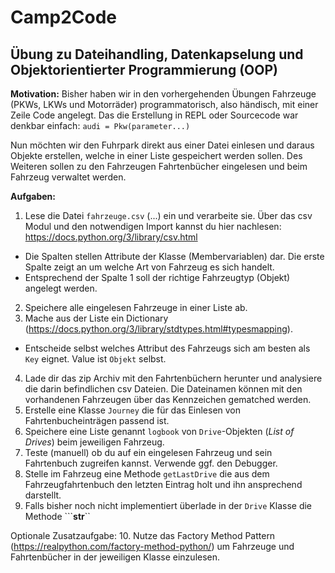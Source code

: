 # Camp2Code

## Übung zu Dateihandling, Datenkapselung und Objektorientierter Programmierung (OOP)

**Motivation:**
Bisher haben wir in den vorhergehenden Übungen Fahrzeuge (PKWs, LKWs und Motorräder) programmatorisch, also händisch, mit einer Zeile Code angelegt. Das die Erstellung in REPL oder Sourcecode war denkbar einfach:
``audi = Pkw(parameter...)``

Nun möchten wir den Fuhrpark direkt aus einer Datei einlesen und daraus Objekte erstellen, welche in einer Liste gespeichert werden sollen. Des Weiteren sollen zu den Fahrzeugen Fahrtenbücher eingelesen und beim Fahrzeug verwaltet werden.

**Aufgaben:**

1. Lese die Datei ``fahrzeuge.csv`` (...) ein und verarbeite sie. Über das csv Modul und den notwendigen Import kannst du hier nachlesen: https://docs.python.org/3/library/csv.html
- Die Spalten stellen Attribute der Klasse (Membervariablen) dar. Die erste Spalte zeigt an um welche Art von Fahrzeug es sich handelt. 
- Entsprechend der Spalte 1 soll der richtige Fahrzeugtyp (Objekt) angelegt werden.
2. Speichere alle eingelesen Fahrzeuge in einer Liste ab.
3. Mache aus der Liste ein Dictionary (https://docs.python.org/3/library/stdtypes.html#typesmapping). 
- Entscheide selbst welches Attribut des Fahrzeugs sich am besten als ``Key`` eignet. Value ist ``Objekt`` selbst.
4. Lade dir das zip Archiv mit den Fahrtenbüchern herunter und analysiere die darin befindlichen csv Dateien. Die Dateinamen können mit den vorhandenen Fahrzeugen über das Kennzeichen gematched werden.
5. Erstelle eine Klasse ``Journey`` die für das Einlesen von Fahrtenbucheinträgen passend ist. 
6. Speichere eine Liste genannt ``logbook`` von ``Drive``-Objekten (*List of Drives*) beim jeweiligen Fahrzeug.
7. Teste (manuell) ob du auf ein eingelesen Fahrzeug und sein Fahrtenbuch zugreifen kannst. Verwende ggf. den Debugger.
8. Stelle im Fahrzeug eine Methode  ``getLastDrive`` die aus dem Fahrzeugfahrtenbuch den letzten Eintrag holt und ihn ansprechend darstellt. 
9. Falls bisher noch nicht implementiert überlade in der ``Drive`` Klasse die Methode ```__str__`` 

Optionale Zusatzaufgabe:
10. Nutze das Factory Method Pattern (https://realpython.com/factory-method-python/) um Fahrzeuge und Fahrtenbücher in der jeweiligen Klasse einzulesen. 
